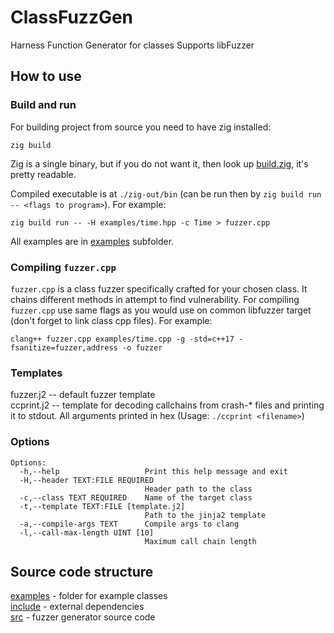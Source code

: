 # ClassFuzzGen

Harness Function Generator for classes
Supports libFuzzer

## How to use

### Build and run

For building project from source you need to have zig installed:
```
zig build
```

Zig is a single binary, but if you do not want it, then look up [build.zig](build.zig), it's pretty readable.

Compiled executable is at `./zig-out/bin` (can be run then by `zig build run -- <flags to program>`). For example:
```
zig build run -- -H examples/time.hpp -c Time > fuzzer.cpp
```

All examples are in [examples](examples/README.md) subfolder.

### Compiling `fuzzer.cpp`

`fuzzer.cpp` is a class fuzzer specifically crafted for your chosen class. It chains different methods in attempt to find vulnerability. For compiling `fuzzer.cpp` use same flags as you would use on common libfuzzer target (don't forget to link class cpp files). For example:
```
clang++ fuzzer.cpp examples/time.cpp -g -std=c++17 -fsanitize=fuzzer,address -o fuzzer
```

### Templates

fuzzer.j2 -- default fuzzer template\
ccprint.j2 -- template for decoding callchains from crash-* files and printing it to stdout. All arguments printed in hex (Usage: `./ccprint <filename>`)

### Options

```
Options:
  -h,--help                   Print this help message and exit
  -H,--header TEXT:FILE REQUIRED
                              Header path to the class
  -c,--class TEXT REQUIRED    Name of the target class
  -t,--template TEXT:FILE [template.j2] 
                              Path to the jinja2 template
  -a,--compile-args TEXT      Compile args to clang
  -l,--call-max-length UINT [10] 
                              Maximum call chain length
```


## Source code structure

[examples](examples) - folder for example classes\
[include](include) - external dependencies\
[src](src) - fuzzer generator source code

